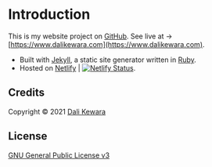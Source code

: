 # Introduction

This is my website project on [GitHub](https://github.com/dalikewara/dalikewara.github.io). See live at -> [https://www.dalikewara.com](https://www.dalikewara.com).

- Built with [Jekyll](https://github.com/jekyll/jekyll), a static site generator written in [Ruby](https://www.ruby-lang.org/en/).
- Hosted on [Netlify](https://www.netlify.com) | [![Netlify Status](https://api.netlify.com/api/v1/badges/e708333d-38e6-4386-84e1-18a9b839e93e/deploy-status)](https://app.netlify.com/sites/dalikewara/deploys).

## Credits

Copyright &copy; 2021 [Dali Kewara](https://www.dalikewara.com)

## License

[GNU General Public License v3](https://github.com/dalikewara/dalikewara.github.io/blob/master/LICENSE)